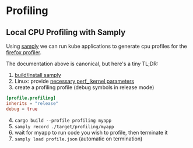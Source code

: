 # Profiling

## Local CPU Profiling with Samply

Using [samply](https://github.com/mstange/samply) we can run kube applications to generate cpu profiles for the [firefox profiler](https://profiler.firefox.com/).

The documentation above is canonical, but here's a tiny TL;DR:

1. [build/install samply](https://github.com/mstange/samply#installation)
2. Linux: provide [necessary perf_ kernel parameters](https://github.com/mstange/samply#description)
3. create a profiling profile (debug symbols in release mode)

```toml
[profile.profiling]
inherits = "release"
debug = true
```

4. `cargo build --profile profiling myapp`
5. `samply record ./target/profiling/myapp`
6. wait for myapp to run code you wish to profile, then terminate it
7. `samply load profile.json` (automatic on termination)
